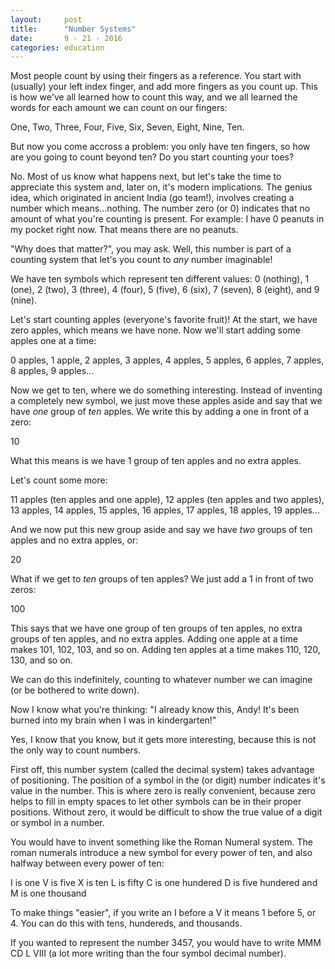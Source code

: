 ```yaml
---
layout:     post
title:      "Number Systems"
date:       9 - 21 - 2016
categories: education
---
```


Most people count by using their fingers as a reference. You start with (usually) your left index finger, and add more fingers as you count up. This is how we've all learned how to count this way, and we all learned the words for each amount we can count on our fingers:

One, Two, Three, Four, Five, Six, Seven, Eight, Nine, Ten.

But now you come accross a problem: you only have ten fingers, so how are you going to count beyond ten? Do you start counting your toes? 

No. Most of us know what happens next, but let's take the time to appreciate this system and, later on, it's modern implications. The genius idea, which originated in ancient India (go team!), involves creating a number which means...nothing. The number zero (or 0) indicates that no amount of what you're counting is present. For example: I have 0 peanuts in my pocket right now. That means there are no peanuts.

"Why does that matter?", you may ask. Well, this number is part of a counting system that let's you count to _any_ number imaginable!

We have ten symbols which represent ten different values: 0 (nothing), 1 (one), 2 (two), 3 (three), 4 (four), 5 (five), 6 (six), 7 (seven), 8 (eight), and 9 (nine).

Let's start counting apples (everyone's favorite fruit)! At the start, we have zero apples, which means we have none. Now we'll start adding some apples one at a time:

0 apples,
1 apple,
2 apples,
3 apples,
4 apples,
5 apples,
6 apples,
7 apples,
8 apples,
9 apples...

Now we get to ten, where we do something interesting. Instead of inventing a completely new symbol, we just move these apples aside and say that we have _one_ group of _ten_ apples. We write this by adding a one in front of a zero:

10

What this means is we have 1 group of ten apples and no extra apples.

Let's count some more:

11 apples (ten apples and one apple),
12 apples (ten apples and two apples),
13 apples,
14 apples,
15 apples,
16 apples,
17 apples,
18 apples,
19 apples...

And we now put this new group aside and say we have _two_ groups of ten apples and no extra apples, or:

20

What if we get to _ten_ groups of ten apples? We just add a 1 in front of two zeros:

100

This says that we have one group of ten groups of ten apples, no extra groups of ten apples, and no extra apples. Adding one apple at a time makes 101, 102, 103, and so on. Adding ten apples at a time makes 110, 120, 130, and so on.

We can do this indefinitely, counting to whatever number we can imagine (or be bothered to write down).

Now I know what you're thinking: "I already know this, Andy! It's been burned into my brain when I was in kindergarten!"

Yes, I know that you know, but it gets more interesting, because this is not the only way to count numbers.

First off, this number system (called the decimal system) takes advantage of positioning. The position of a symbol in the (or digit) number indicates it's value in the number. This is where zero is really convenient, because zero helps to fill in empty spaces to let other symbols can be in their proper positions. Without zero, it would be difficult to show the true value of a digit or symbol in a number.

You would have to invent something like the Roman Numeral system. The roman numerals introduce a new symbol for every power of ten, and also halfway between every power of ten:

I is one
V is five
X is ten
L is fifty
C is one hundered
D is five hundered
and M is one thousand

To make things "easier", if you write an I before a V it means 1 before 5, or 4. You can do this with tens, hundereds, and thousands.

If you wanted to represent the number 3457, you would have to write MMM CD L VIII (a lot more writing than the four symbol decimal number).